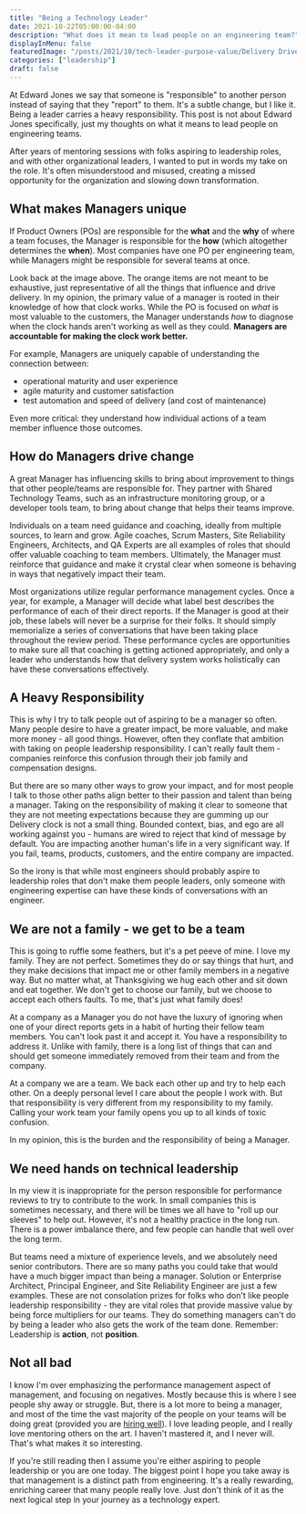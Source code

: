 ```yaml
---
title: "Being a Technology Leader"
date: 2021-10-22T05:00:00-04:00
description: "What does it mean to lead people on an engineering team?"
displayInMenu: false
featuredImage: "/posts/2021/10/tech-leader-purpose-value/Delivery Drivers.png"
categories: ["leadership"]
draft: false
---
```

At Edward Jones we say that someone is "responsible" to another person instead of saying that they "report" to them.  It's a subtle change, but I like it.  Being a leader carries a heavy responsibility. This post is not about Edward Jones specifically, just my thoughts on what it means to lead people on engineering teams.

After years of mentoring sessions with folks aspiring to leadership roles, and with other organizational leaders, I wanted to put in words my take on the role. It's often misunderstood and misused, creating a missed opportunity for the organization and slowing down transformation.

## What makes Managers unique
If Product Owners (POs) are responsible for the **what** and the **why** of where a team focuses, the Manager is responsible for the **how** (which altogether determines the **when**).  Most companies have one PO per engineering team, while Managers might be responsible for several teams at once.

Look back at the image above. The orange items are not meant to be exhaustive, just representative of all the things that influence and drive delivery. In my opinion, the primary value of a manager is rooted in their knowledge of how that clock works. While the PO is focused on *what* is most valuable to the customers, the Manager understands *how* to diagnose when the clock hands aren't working as well as they could. **Managers are accountable for making the clock work better.**

For example, Managers are uniquely capable of understanding the connection between:

- operational maturity and user experience
- agile maturity and customer satisfaction
- test automation and speed of delivery (and cost of maintenance)

Even more critical: they understand how individual actions of a team member influence those outcomes.

## How do Managers drive change
A great Manager has influencing skills to bring about improvement to things that other people/teams are responsible for. They partner with Shared Technology Teams, such as an infrastructure monitoring group, or a developer tools team, to bring about change that helps their teams improve.

Individuals on a team need guidance and coaching, ideally from multiple sources, to learn and grow. Agile coaches, Scrum Masters, Site Reliability Engineers, Architects, and QA Experts are all examples of roles that should offer valuable coaching to team members. Ultimately, the Manager must reinforce that guidance and make it crystal clear when someone is behaving in ways that negatively impact their team.

Most organizations utilize regular performance management cycles. Once a year, for example, a Manager will decide what label best describes the performance of each of their direct reports.  If the Manager is good at their job, these labels will never be a surprise for their folks. It should simply memorialize a series of conversations that have been taking place throughout the review period. These performance cycles are opportunities to make sure all that coaching is getting actioned appropriately, and only a leader who understands how that delivery system works holistically can have these conversations effectively.

## A Heavy Responsibility
This is why I try to talk people out of aspiring to be a manager so often. Many people desire to have a greater impact, be more valuable, and make more money - all good things.  However, often they conflate that ambition with taking on people leadership responsibility. I can't really fault them - companies reinforce this confusion through their job family and compensation designs.

But there are so many other ways to grow your impact, and for most people I talk to those other paths align better to their passion and talent than being a manager. Taking on the responsibility of making it clear to someone that they are not meeting expectations because they are gumming up our Delivery clock is not a small thing. Bounded context, bias, and ego are all working against you - humans are wired to reject that kind of message by default. You are impacting another human's life in a very significant way. If you fail, teams, products, customers, and the entire company are impacted.

So the irony is that while most engineers should probably aspire to leadership roles that don't make them people leaders, only someone with engineering expertise can have these kinds of conversations with an engineer.

## We are not a family - we get to be a team
This is going to ruffle some feathers, but it's a pet peeve of mine. I love my family. They are not perfect. Sometimes they do or say things that hurt, and they make decisions that impact me or other family members in a negative way. But no matter what, at Thanksgiving we hug each other and sit down and eat together. We don't get to choose our family, but we choose to accept each others faults. To me, that's just what family does!

At a company as a Manager you do not have the luxury of ignoring when one of your direct reports gets in a habit of hurting their fellow team members. You can't look past it and accept it. You have a responsibility to address it. Unlike with family, there is a long list of things that can and should get someone immediately removed from their team and from the company.

At a company we are a team. We back each other up and try to help each other. On a deeply personal level I care about the people I work with. But that responsibility is very different from my responsibility to my family. Calling your work team your family opens you up to all kinds of toxic confusion.

In my opinion, this is the burden and the responsibility of being a Manager.

## We need hands on technical leadership
In my view it is inappropriate for the person responsible for performance reviews to try to contribute to the work. In small companies this is sometimes necessary, and there will be times we all have to "roll up our sleeves" to help out. However, it's not a healthy practice in the long run. There is a power imbalance there, and few people can handle that well over the long term.

But teams need a mixture of experience levels, and we absolutely need senior contributors. There are so many paths you could take that would have a much bigger impact than being a manager. Solution or Enterprise Architect, Principal Engineer, and Site Reliability Engineer are just a few examples. These are not consolation prizes for folks who don't like people leadership responsibility - they are vital roles that provide massive value by being force multipliers for our teams. They do something managers can't do by being a leader who also gets the work of the team done. Remember: Leadership is **action**, not **position**.

## Not all bad
I know I'm over emphasizing the performance management aspect of management, and focusing on negatives. Mostly because this is where I see people shy away or struggle. But, there is a lot more to being a manager, and most of the time the vast majority of the people on your teams will be doing great (provided you are [hiring well](/posts/2019/04/dont-hire-for-skills/)). I love leading people, and I really love mentoring others on the art. I haven't mastered it, and I never will. That's what makes it so interesting.

If you're still reading then I assume you're either aspiring to people leadership or you are one today. The biggest point I hope you take away is that management is a distinct path from engineering. It's a really rewarding, enriching career that many people really love. Just don't think of it as the next logical step in your journey as a technology expert.
